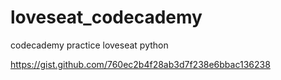 # loveseat_codecademy
codecademy practice loveseat python

https://gist.github.com/760ec2b4f28ab3d7f238e6bbac136238 
